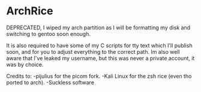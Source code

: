 # ArchRice
DEPRECATED, I wiped my arch partition as I will be formatting my disk and switching to gentoo soon enough.

It is also required to have some of my C scripts for tty text which I'll publish soon, and for you to adjust everything to the correct path.
Im also well aware that I've leaked my username, but this was never a private account, it was by choice.

Credits to:
-pijulius for the picom fork.
-Kali Linux for the zsh rice (even tho ported to arch).
-Suckless software
